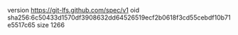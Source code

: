 version https://git-lfs.github.com/spec/v1
oid sha256:6c50433d1570df3908632dd64526519ecf2b0618f3cd55cebdf10b71e5517c65
size 1266

